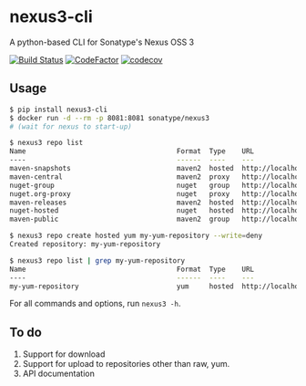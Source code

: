 # nexus3-cli
A python-based CLI for Sonatype's Nexus OSS 3

[![Build Status](https://travis-ci.org/thiagofigueiro/nexus3-cli.svg?branch=master)](https://travis-ci.org/thiagofigueiro/nexus3-cli)
[![CodeFactor](https://www.codefactor.io/repository/github/thiagofigueiro/nexus3-cli/badge)](https://www.codefactor.io/repository/github/thiagofigueiro/nexus3-cli)
[![codecov](https://codecov.io/gh/thiagofigueiro/nexus3-cli/branch/master/graph/badge.svg)](https://codecov.io/gh/thiagofigueiro/nexus3-cli)

## Usage

```bash
$ pip install nexus3-cli
$ docker run -d --rm -p 8081:8081 sonatype/nexus3
# (wait for nexus to start-up)

$ nexus3 repo list
Name                                     Format  Type    URL
----                                     ------  ----    ---
maven-snapshots                          maven2  hosted  http://localhost:8081/repository/maven-snapshots
maven-central                            maven2  proxy   http://localhost:8081/repository/maven-central
nuget-group                              nuget   group   http://localhost:8081/repository/nuget-group
nuget.org-proxy                          nuget   proxy   http://localhost:8081/repository/nuget.org-proxy
maven-releases                           maven2  hosted  http://localhost:8081/repository/maven-releases
nuget-hosted                             nuget   hosted  http://localhost:8081/repository/nuget-hosted
maven-public                             maven2  group   http://localhost:8081/repository/maven-public

$ nexus3 repo create hosted yum my-yum-repository --write=deny
Created repository: my-yum-repository

$ nexus3 repo list | grep my-yum-repository
Name                                     Format  Type    URL
----                                     ------  ----    ---
my-yum-repository                        yum     hosted  http://localhost:8081/repository/my-yum-repository
```

For all commands and options, run `nexus3 -h`.

## To do
1. Support for download
1. Support for upload to repositories other than raw, yum.
1. API documentation

